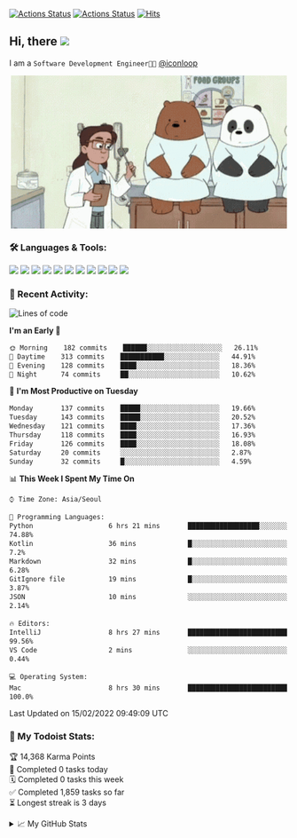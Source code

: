 
[![Actions Status](https://github.com/ddok2/ddok2/workflows/Todoist%20Readme/badge.svg)](https://github.com/ddok2/ddok2/actions)
[![Actions Status](https://github.com/ddok2/ddok2/workflows/wakatime-stats/badge.svg)](https://github.com/ddok2/ddok2/actions)
[![Hits](https://hits.seeyoufarm.com/api/count/incr/badge.svg?url=https%3A%2F%2Fgithub.com%2Fddok2&count_bg=%23FF9595&title_bg=%23555555&icon=github.svg&icon_color=%23FFFFFF&title=hits&edge_flat=false)](https://hits.seeyoufarm.com)

<!-- ![visitors](https://visitor-badge.laobi.icu/badge?page_id=ddok2.ddok2) -->
## Hi, there <img src="https://raw.githubusercontent.com/MartinHeinz/MartinHeinz/master/wave.gif" width="25px">

I am a `Software Development Engineer🧑‍💻` [@iconloop](https://github.com/iconloop)


<p align="center">
<img align="center" alt="GIF" src="img/debugging.gif" />
</p>


### 🛠 Languages & Tools:
<p>
    <img src="https://img.shields.io/badge/go-%2300ADD8.svg?&style=for-the-badge&logo=go&logoColor=white"/>
    <img src="https://img.shields.io/badge/node.js%20-%2343853D.svg?&style=for-the-badge&logo=node.js&logoColor=white"/>
    <img src="https://img.shields.io/badge/javascript%20-%23323330.svg?&style=for-the-badge&logo=javascript&logoColor=%23F7DF1E"/>
    <img src="https://img.shields.io/badge/typescript%20-%23007ACC.svg?&style=for-the-badge&logo=typescript&logoColor=white"/>
    <img src="https://img.shields.io/badge/python%20-%2314354C.svg?&style=for-the-badge&logo=python&logoColor=white"/>
    <img src="https://img.shields.io/badge/react%20-%2320232a.svg?&style=for-the-badge&logo=react&logoColor=%2361DAFB"/>
    <img src="https://img.shields.io/badge/AWS%20-%23FF9900.svg?&style=for-the-badge&logo=amazon-aws&logoColor=white"/>
    <img src="https://img.shields.io/badge/Google%20Cloud%20-%234285F4.svg?&style=for-the-badge&logo=google-cloud&logoColor=white"/>
    <img src="https://img.shields.io/badge/docker%20-%230db7ed.svg?&style=for-the-badge&logo=docker&logoColor=white"/>
    <img src="https://img.shields.io/badge/kubernetes%20-%23326ce5.svg?&style=for-the-badge&logo=kubernetes&logoColor=white"/>
    <img src="https://img.shields.io/badge/ansible%20-%231A1918.svg?&style=for-the-badge&logo=ansible&logoColor=white"/>
</p>

### 🌈 Recent Activity:
<!--START_SECTION:waka-->
![Lines of code](https://img.shields.io/badge/From%20Hello%20World%20I%27ve%20Written-274%20Thousand%20lines%20of%20code-blue)

**I'm an Early 🐤** 

```text
🌞 Morning    182 commits    ██████░░░░░░░░░░░░░░░░░░░   26.11% 
🌆 Daytime    313 commits    ███████████░░░░░░░░░░░░░░   44.91% 
🌃 Evening    128 commits    ████░░░░░░░░░░░░░░░░░░░░░   18.36% 
🌙 Night      74 commits     ██░░░░░░░░░░░░░░░░░░░░░░░   10.62%

```
📅 **I'm Most Productive on Tuesday** 

```text
Monday       137 commits    █████░░░░░░░░░░░░░░░░░░░░   19.66% 
Tuesday      143 commits    █████░░░░░░░░░░░░░░░░░░░░   20.52% 
Wednesday    121 commits    ████░░░░░░░░░░░░░░░░░░░░░   17.36% 
Thursday     118 commits    ████░░░░░░░░░░░░░░░░░░░░░   16.93% 
Friday       126 commits    ████░░░░░░░░░░░░░░░░░░░░░   18.08% 
Saturday     20 commits     ░░░░░░░░░░░░░░░░░░░░░░░░░   2.87% 
Sunday       32 commits     █░░░░░░░░░░░░░░░░░░░░░░░░   4.59%

```


📊 **This Week I Spent My Time On** 

```text
⌚︎ Time Zone: Asia/Seoul

💬 Programming Languages: 
Python                   6 hrs 21 mins       ██████████████████░░░░░░░   74.88% 
Kotlin                   36 mins             █░░░░░░░░░░░░░░░░░░░░░░░░   7.2% 
Markdown                 32 mins             █░░░░░░░░░░░░░░░░░░░░░░░░   6.28% 
GitIgnore file           19 mins             █░░░░░░░░░░░░░░░░░░░░░░░░   3.87% 
JSON                     10 mins             ░░░░░░░░░░░░░░░░░░░░░░░░░   2.14%

🔥 Editors: 
IntelliJ                 8 hrs 27 mins       █████████████████████████   99.56% 
VS Code                  2 mins              ░░░░░░░░░░░░░░░░░░░░░░░░░   0.44%

💻 Operating System: 
Mac                      8 hrs 30 mins       █████████████████████████   100.0%

```


 Last Updated on 15/02/2022 09:49:09 UTC
<!--END_SECTION:waka-->

### 🚧 My Todoist Stats:
<!-- TODO-IST:START -->
🏆  14,368 Karma Points           
🌸  Completed 0 tasks today           
🗓  Completed 0 tasks this week           
✅  Completed 1,859 tasks so far           
⏳  Longest streak is 3 days
<!-- TODO-IST:END -->

<details>
<summary>📈 My GitHub Stats</summary>
<p align="center"> <img src="https://github-readme-stats.vercel.app/api?username=ddok2&show_icons=true" alt="ddok2" />
</details>
